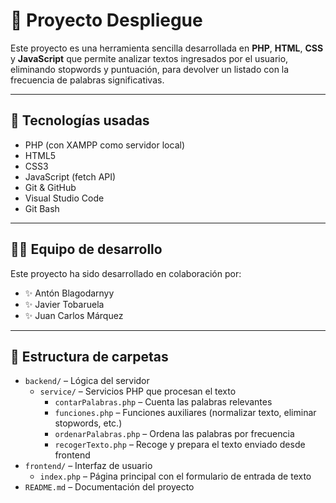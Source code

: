 # 🧠 Proyecto Despliegue

Este proyecto es una herramienta sencilla desarrollada en **PHP**, **HTML**, **CSS** y **JavaScript** que permite analizar textos ingresados por el usuario, eliminando stopwords y puntuación, para devolver un listado con la frecuencia de palabras significativas.

---

## 🚀 Tecnologías usadas

- PHP (con XAMPP como servidor local)
- HTML5
- CSS3
- JavaScript (fetch API)
- Git & GitHub
- Visual Studio Code
- Git Bash

---

## 👨‍💻 Equipo de desarrollo

Este proyecto ha sido desarrollado en colaboración por:

- ✨ Antón Blagodarnyy
- ✨ Javier Tobaruela
- ✨ Juan Carlos Márquez

---

## 📁 Estructura de carpetas

- `backend/` – Lógica del servidor
  - `service/` – Servicios PHP que procesan el texto
    - `contarPalabras.php` – Cuenta las palabras relevantes
    - `funciones.php` – Funciones auxiliares (normalizar texto, eliminar stopwords, etc.)
    - `ordenarPalabras.php` – Ordena las palabras por frecuencia
    - `recogerTexto.php` – Recoge y prepara el texto enviado desde frontend
- `frontend/` – Interfaz de usuario
  - `index.php` – Página principal con el formulario de entrada de texto
- `README.md` – Documentación del proyecto




